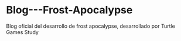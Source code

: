 # Blog---Frost-Apocalypse
Blog oficial del desarrollo de frost apocalypse, desarrollado por Turtle Games Study 
